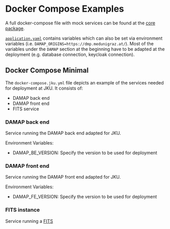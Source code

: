 # Docker Compose Examples

A full docker-compose file with mock services can be found at the [core package](https://github.com/tuwien-csd/damap-backend/blob/next/docker/docker-compose.yaml).

[`application.yaml`](https://github.com/sharedRDM/damap-backend/blob/main/src/main/resources/application.yaml) contains variables which can also be set via environment variables (i.e. `DAMAP_ORIGINS=https://dmp.medunigraz.at/`).
Most of the variables under the `DAMAP` section at the beginning have to be adapted at the deployment (e.g. database connection, keycloak connection).

## Docker Compose Minimal

The `docker-compose.jku.yml` file depicts an example of the services needed for deployment at JKU. It consists of:

- DAMAP back end
- DAMAP front end
- FITS service

### DAMAP back end

Service running the DAMAP back end adapted for JKU.

Environment Variables:

- DAMAP_BE_VERSION: Specify the version to be used for deployment

### DAMAP front end

Service running the DAMAP front end adapted for JKU.

Environment Variables:

- DAMAP_FE_VERSION: Specify the version to be used for deployment

### FITS instance

Service running a [FITS](https://projects.iq.harvard.edu/fits/home)
